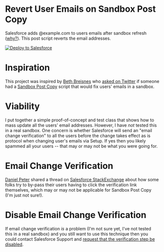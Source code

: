 # Revert User Emails on Sandbox Post Copy

Salesforce adds @example.com to users emails after sandbox refresh ([why?](https://help.salesforce.com/HTViewSolution?id=000193090&language=en_US)). This post script reverts the email addresses.

<a href="https://githubsfdeploy.herokuapp.com">
  <img alt="Deploy to Salesforce"
       src="https://raw.githubusercontent.com/afawcett/githubsfdeploy/master/deploy.png">
</a>

# Inspiration

This project was inspired by [Beth Breisnes](https://twitter.com/bethbrains) who [asked on Twitter](https://twitter.com/bethbrains/status/761293965211545600) if someone had a [Sandbox Post Copy](https://developer.salesforce.com/docs/atlas.en-us.apexcode.meta/apexcode/apex_interface_System_SandboxPostCopy.htm) script that would fix users' emails in a sandbox.

# Viability

I put together a simple proof-of-concept and test class that shows how to mass update all the users' email addresses. However, I have *not* tested this in a real sandbox. One concern is whether Salesforce will send an "email change verification" to all the users before the change takes effect as is protocol when changing user's emails via Setup. If yes then you likely spammed all your users -- that may or may not be what you were going for.

# Email Change Verification

[Daniel Peter](https://twitter.com/danieljpeter/status/761392217734811648) shared a thread on [Salesforce StackExchange](http://salesforce.stackexchange.com/questions/9878/how-to-mass-change-emails-with-sending-only-a-password-reset-mail-in-apex) about how some folks try to by-pass their users having to click the verification link themselves, which may or may not be applicable for Sandbox Post Copy (I'm just not sure!).

# Disable Email Change Verification

If email change verification *is* a problem (I'm not sure yet, I've not tested this in a real sandbox) and you still want to use this technique then you could contact Salesforce Support and [request that the verification step be disabled](http://help.salesforce.com/HTViewSolution?id=000003832).
